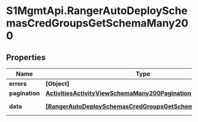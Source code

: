 # S1MgmtApi.RangerAutoDeploySchemasCredGroupsGetSchemaMany200

## Properties
Name | Type | Description | Notes
------------ | ------------- | ------------- | -------------
**errors** | **[Object]** | Errors | [optional] 
**pagination** | [**ActivitiesActivityViewSchemaMany200Pagination**](ActivitiesActivityViewSchemaMany200Pagination.md) |  | 
**data** | [**[RangerAutoDeploySchemasCredGroupsGetSchemaMany200Data]**](RangerAutoDeploySchemasCredGroupsGetSchemaMany200Data.md) | Response data | [optional] 


